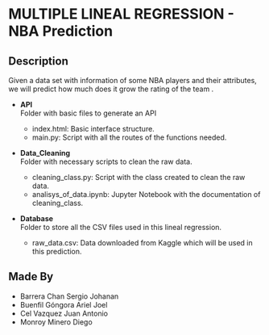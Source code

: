 # MULTIPLE LINEAL REGRESSION - NBA Prediction

## Description
Given a data set with information of some NBA players and their attributes, we will predict how much does it grow the rating of the team .

* **API** <br> Folder with basic files to generate an API
    * index.html: Basic interface structure.
    * main.py: Script with all the routes of the functions needed.

* **Data_Cleaning** <br> Folder with necessary scripts to clean the raw data.
    * cleaning_class.py: Script with the class created to clean the raw data.
    * analisys_of_data.ipynb: Jupyter Notebook with the documentation of cleaning_class.

* **Database** <br> Folder to store all the CSV files used in this lineal regression.
    * raw_data.csv: Data downloaded from Kaggle which will be used in this prediction.

## Made By
- Barrera Chan Sergio Johanan
- Buenfil Góngora Ariel Joel
- Cel Vazquez Juan Antonio
- Monroy Minero Diego